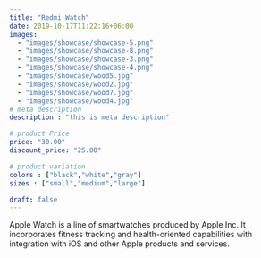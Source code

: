 ```yaml
---
title: "Redmi Watch"
date: 2019-10-17T11:22:16+06:00
images: 
  - "images/showcase/showcase-5.png"
  - "images/showcase/showcase-8.png"
  - "images/showcase/showcase-3.png"
  - "images/showcase/showcase-4.png"
  - "images/showcase/wood5.jpg"
  - "images/showcase/wood2.jpg"
  - "images/showcase/wood7.jpg"
  - "images/showcase/wood4.jpg" 
# meta description
description : "this is meta description"

# product Price
price: "30.00"
discount_price: "25.00"

# product variation
colors : ["black","white","gray"]
sizes : ["small","medium","large"]

draft: false
---
```


Apple Watch is a line of smartwatches produced by Apple Inc. It incorporates fitness tracking and health-oriented capabilities with integration with iOS and other Apple products and services.
